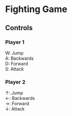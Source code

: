 # Fighting Game
## Controls

### Player 1
W: Jump  
A: Backwards  
D: Forward  
S: Attack  

### Player 2
↑: Jump  
←: Backwards  
→: Forward  
↓: Attack  
